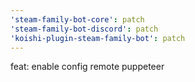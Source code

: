 ```yaml
---
'steam-family-bot-core': patch
'steam-family-bot-discord': patch
'koishi-plugin-steam-family-bot': patch
---
```


feat: enable config remote puppeteer
